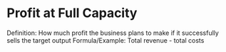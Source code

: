 # Profit at Full Capacity

Definition: How much profit the business plans to make if it successfully sells the target output
Formula/Example: Total revenue - total costs